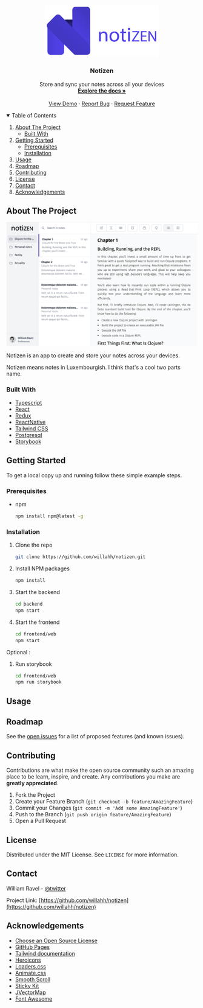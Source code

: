 <!-- PROJECT SHIELDS -->
<!--
*** I'm using markdown "reference style" links for readability.
*** Reference links are enclosed in brackets [ ] instead of parentheses ( ).
*** See the bottom of this document for the declaration of the reference variables
*** for contributors-url, forks-url, etc. This is an optional, concise syntax you may use.
*** https://www.markdownguide.org/basic-syntax/#reference-style-links
-->
<!-- [![Forks][forks-shield]][forks-url] -->
<!-- [![Stargazers][stars-shield]][stars-url] -->
<!-- [![Issues][issues-shield]][issues-url] -->
<!-- [![MIT License][license-shield]][license-url] -->
<!-- [![LinkedIn][linkedin-shield]][linkedin-url] -->


<br />
<p align="center">
  <a href="frontend/web/public/github-logo.png">
    <img src="frontend/web/public/github-logo.png" alt="Logo" width="300" >
  </a>

  <h3 align="center">Notizen</h3>

  <p align="center">
    Store and sync your notes across all your devices
    <br />
    <a href="https://github.com/willahh/notizen"><strong>Explore the docs »</strong></a>
    <br />
    <br />
    <a href="https://willahh.github.io/notizen/">View Demo</a>
    ·
    <a href="https://github.com/willahh/notizen/issues">Report Bug</a>
    ·
    <a href="https://github.com/willahh/notizen/issues">Request Feature</a>
  </p>
</p>



<!-- TABLE OF CONTENTS -->
<details open="open">
  <summary>Table of Contents</summary>
  <ol>
    <li>
      <a href="#about-the-project">About The Project</a>
      <ul>
        <li><a href="#built-with">Built With</a></li>
      </ul>
    </li>
    <li>
      <a href="#getting-started">Getting Started</a>
      <ul>
        <li><a href="#prerequisites">Prerequisites</a></li>
        <li><a href="#installation">Installation</a></li>
      </ul>
    </li>
    <li><a href="#usage">Usage</a></li>
    <li><a href="#roadmap">Roadmap</a></li>
    <li><a href="#contributing">Contributing</a></li>
    <li><a href="#license">License</a></li>
    <li><a href="#contact">Contact</a></li>
    <li><a href="#acknowledgements">Acknowledgements</a></li>
  </ol>
</details>



<!-- ABOUT THE PROJECT -->
## About The Project

[![Product Name Screen Shot][product-screenshot]](https://example.com)
<!-- [![Product Name Screen Shot][product-screenshot-dark]](https://example.com) -->

Notizen is an app to create and store your notes across your devices.

Notizen means notes in Luxembourgish. I think that's a cool two parts name.

### Built With

* [Typescript](https://www.typescriptlang.org/)
* [React](https://reactjs.org/)
* [Redux](https://redux.js.org/)
* [ReactNative](https://reactnative.dev/)
* [Tailwind CSS](https://tailwindcss.com/)
* [Postgresql](https://www.postgresql.org/)
* [Storybook](https://storybook.js.org/)


## Getting Started
To get a local copy up and running follow these simple example steps.

### Prerequisites

* npm
  ```sh
  npm install npm@latest -g
  ```

### Installation

1. Clone the repo
   ```sh
   git clone https://github.com/willahh/notizen.git
   ```
2. Install NPM packages
   ```sh
   npm install
   ```
3. Start the backend
    ```sh
    cd backend
    npm start
    ```
3. Start the frontend
    ```sh
    cd frontend/web
    npm start
    ```

Optional :
1. Run storybook
    ```sh
    cd frontend/web
    npm run storybook
    ```

## Usage


## Roadmap

See the [open issues](https://github.com/willahh/notizen/issues) for a list of proposed features (and known issues).


## Contributing

Contributions are what make the open source community such an amazing place to be learn, inspire, and create. Any contributions you make are **greatly appreciated**.

1. Fork the Project
2. Create your Feature Branch (`git checkout -b feature/AmazingFeature`)
3. Commit your Changes (`git commit -m 'Add some AmazingFeature'`)
4. Push to the Branch (`git push origin feature/AmazingFeature`)
5. Open a Pull Request



## License

Distributed under the MIT License. See `LICENSE` for more information.



## Contact

William Ravel - [@twitter](https://twitter.com/willahhravel)

Project Link: [https://github.com/willahh/notizen](https://github.com/willahh/notizen)



## Acknowledgements
* [Choose an Open Source License](https://choosealicense.com)
* [GitHub Pages](https://pages.github.com)
* [Tailwind documentation](https://tailwindcss.com/docs/theme)
* [Heroicons](https://heroicons.com/)
* [Loaders.css](https://connoratherton.com/loaders)
* [Animate.css](https://daneden.github.io/animate.css)
* [Smooth Scroll](https://github.com/cferdinandi/smooth-scroll)
* [Sticky Kit](http://leafo.net/sticky-kit)
* [JVectorMap](http://jvectormap.com)
* [Font Awesome](https://fontawesome.com)



[contributors-url]: https://github.com/willahh/notizen/graphs/contributors
[forks-url]: https://github.com/willahh/notizen/network/members
[stars-url]: https://github.com/willahh/notizen/stargazers
[issues-url]: https://github.com/willahh/notizen/issues
[milestones-url]: https://github.com/willahh/notizen/milestones
[license-url]: https://github.com/willahh/notizen/blob/master/LICENSE.txt
[product-screenshot]: documents/images/notizen-screen-light-01.png
[product-screenshot-dark]: documents/images/notizen-screen-dark-01.png